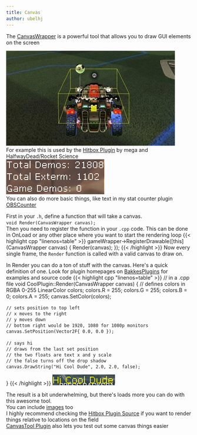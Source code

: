 ```yaml
---
title: Canvas
author: ubelhj
---
```


The [CanvasWrapper](/bakkesmod_api/Classes/Wrappers/CanvasWrapper/) is a powerful tool that allows you to draw GUI elements on the screen

![hitbox plugin](/img/hitboxplugin.jpeg)  
For example this is used by the [Hitbox Plugin](https://bakkesplugins.com/plugins/view/19) by mega and HalfwayDead/Rocket Science  
![OBSCounter](/img/obscounter.png)  
You can also do more basic things, like text in my stat counter plugin [OBSCounter](https://bakkesplugins.com/plugins/view/126)

First in your `.h`, define a function that will take a canvas.  
`void Render(CanvasWrapper canvas);`  
Then you need to register the function in your `.cpp` code. This can be done in OnLoad or any other place where you want to start the rendering loop
{{< highlight cpp "linenos=table" >}}
gameWrapper->RegisterDrawable([this](CanvasWrapper canvas) {
    Render(canvas);
});
{{< /highlight >}}
Now every single frame, the `Render` function is called with a valid canvas to draw on.

In Render you can do a ton of stuff with the canvas. Here's a quick definition of one. Look for plugin homepages on [BakkesPlugins](https://bakkesplugins.com/) for examples and source code
{{< highlight cpp "linenos=table" >}}
// in a .cpp file 
void CoolPlugin::Render(CanvasWrapper canvas) {
    // defines colors in RGBA 0-255
    LinearColor colors;
    colors.R = 255;
    colors.G = 255;
    colors.B = 0;
    colors.A = 255;
    canvas.SetColor(colors);

    // sets position to top left
    // x moves to the right
    // y moves down
    // bottom right would be 1920, 1080 for 1080p monitors
    canvas.SetPosition(Vector2F{ 0.0, 0.0 });

    // says hi
    // draws from the last set position
    // the two floats are text x and y scale
    // the false turns off the drop shadow
    canvas.DrawString("Hi Cool Dude", 2.0, 2.0, false);
}
{{< /highlight >}}
![basic example](/img/basiccanvas.png)

The result is a bit underwhelming, but there's loads more you can do with this awesome tool.  
You can include [images](/code_snippets/creating_image_wrapper/) too  
I highly recommend checking the [Hitbox Plugin Source](https://github.com/Aberinkula/HitboxPlugin) if you want to render things relative to locations on the field  
[CanvasTool Plugin](https://bakkesplugins.com/plugins/view/272) also lets you test out some canvas things easier